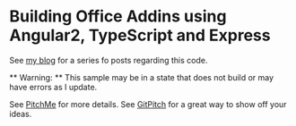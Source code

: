 # Building Office Addins using Angular2, TypeScript and Express 

See [my blog](https://peteskelly.com) for a series fo posts regarding this code.

** Warning: **
This sample may be in a state that does not build or may have errors as I update.

See [PitchMe](https://gitpitch.com/pkskelly/OutlookCandidateMgr/master) for more details.  See [GitPitch](https://github.com/gitpitch/gitpitch/wiki/) for a great way to show off your ideas.
